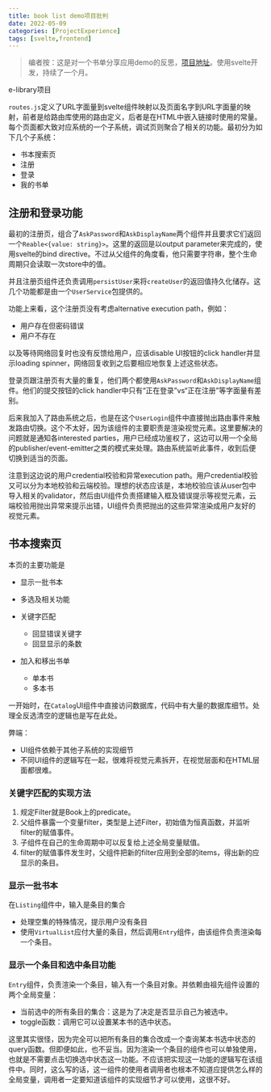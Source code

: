 ```yaml
---
title: book list demo项目批判
date: 2022-05-09
categories: [ProjectExperience]
tags: [svelte,frontend]
---
```


> 编者按：这是对一个书单分享应用demo的反思，[项目地址](https://github.com/li6in9muyou/book-list-app-demo)。使用svelte开发，持续了一个月。

e-library项目

`routes.js`定义了URL字面量到svelte组件映射以及页面名字到URL字面量的映射，前者是给路由库使用的路由定义，后者是在HTML中嵌入链接时使用的常量。每个页面都大致对应系统的一个子系统，调试页则聚合了相关的功能。最初分为如下几个子系统：

- 书本搜索页
- 注册
- 登录
- 我的书单

## 注册和登录功能

最初的注册页，组合了`AskPassword`和`AskDisplayName`两个组件并且要求它们返回一个`Reable<{value: string}>`。这里的返回是以output parameter来完成的，使用svelte的bind directive。不过从父组件的角度看，他只需要字符串，整个生命周期只会读取一次store中的值。

并且注册页组件还负责调用`persistUser`来将`createUser`的返回值持久化储存。这几个功能都是由一个`UserService`包提供的。

功能上来看，这个注册页没有考虑alternative execution path，例如：

- 用户存在但密码错误
- 用户不存在

以及等待网络回复时也没有反馈给用户，应该disable UI按钮的click handler并显示loading spinner，网络回复收到之后要相应地恢复上述这些状态。

登录页跟注册页有大量的重复，他们两个都使用`AskPassword`和`AskDisplayName`组件。他们的提交按钮的click handler中只有“正在登录”vs“正在注册”等字面量有差别。

后来我加入了路由系统之后，也是在这个`UserLogin`组件中直接抛出路由事件来触发路由切换。这个不太好，因为该组件的主要职责是渲染视觉元素。这里要解决的问题就是通知各interested parties，用户已经成功鉴权了，这边可以用一个全局的publisher/event-emitter之类的模式来处理。路由系统监听此事件，收到后便切换到适当的页面。

注意到这边说的用户credential校验和异常execution path。用户credential校验又可以分为本地校验和云端校验。理想的状态应该是，本地校验应该从user包中导入相关的validator，然后由UI组件负责搭建输入框及错误提示等视觉元素，云端校验用抛出异常来提示出错，UI组件负责把抛出的这些异常渲染成用户友好的视觉元素。

## 书本搜索页

本页的主要功能是

- 显示一批书本

- 多选及相关功能
- 关键字匹配
  - 回显错误关键字
  - 回显显示的条数
- 加入和移出书单
  - 单本书
  - 多本书

一开始时，在`Catalog`UI组件中直接访问数据库，代码中有大量的数据库细节。处理全反选清空的逻辑也是写在此处。

弊端：

- UI组件依赖于其他子系统的实现细节
- 不同UI组件的逻辑写在一起，很难将视觉元素拆开，在视觉层面和在HTML层面都很难。

### 关键字匹配的实现方法

1. 规定Filter就是Book上的predicate。
2. 父组件暴露一个变量filter，类型是上述Filter，初始值为恒真函数，并监听filter的赋值事件。
3. 子组件在自己的生命周期中可以反复给上述全局变量赋值。
4. filter的赋值事件发生时，父组件把新的filter应用到全部的items，得出新的应显示的条目。

### 显示一批书本

在`Listing`组件中，输入是条目的集合

- 处理空集的特殊情况，提示用户没有条目
- 使用`VirtualList`应付大量的条目，然后调用`Entry`组件，由该组件负责渲染每一个条目。

### 显示一个条目和选中条目功能

`Entry`组件，负责渲染一个条目，输入有一个条目对象。并依赖由祖先组件设置的两个全局变量：

- 当前选中的所有条目的集合：这是为了决定是否显示自己为被选中。
- toggle函数：调用它可以设置某本书的选中状态。

这里其实很怪，因为完全可以把所有条目的集合改成一个查询某本书选中状态的query函数。但即便如此，也不妥当。因为渲染一个条目的组件也可以单独使用，也就是不需要点击切换选中状态这一功能。不应该把实现这一功能的逻辑写在该组件中。同时，这么写的话，这一组件的使用者调用者也根本不知道应提供怎么样的全局变量，调用者一定要知道该组件的实现细节才可以使用，这很不好。